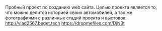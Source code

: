 Пробный проект по созданию web сайта.
Целью проекта является то, что можно делится историей своих автомобилей, а так же фотографиями с различных стадий проекта и выстовок.
http://vlad2567.beget.tech
https://dropmefiles.com/DjN3t
